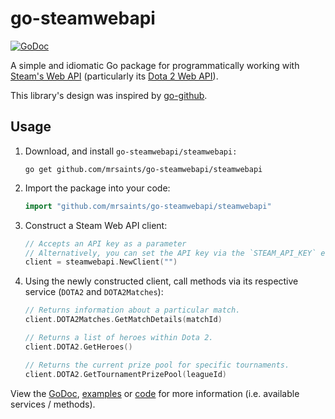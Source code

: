 # go-steamwebapi

[![GoDoc](https://godoc.org/github.com/MrSaints/go-steamwebapi/steamwebapi?status.svg)](https://godoc.org/github.com/MrSaints/go-steamwebapi/steamwebapi)


A simple and idiomatic Go package for programmatically working with [Steam's Web API][] (particularly its [Dota 2 Web API][]).

This library's design was inspired by [go-github][].


## Usage

1. Download, and install `go-steamwebapi/steamwebapi:`

    ```shell
    go get github.com/mrsaints/go-steamwebapi/steamwebapi
    ```

2. Import the package into your code:

    ```go
    import "github.com/mrsaints/go-steamwebapi/steamwebapi"
    ```

3. Construct a Steam Web API client:

    ```go
    // Accepts an API key as a parameter
    // Alternatively, you can set the API key via the `STEAM_API_KEY` environment variable
    client = steamwebapi.NewClient("")
    ```

4. Using the newly constructed client, call methods via its respective service (`DOTA2` and `DOTA2Matches`):

    ```go
    // Returns information about a particular match.
    client.DOTA2Matches.GetMatchDetails(matchId)

    // Returns a list of heroes within Dota 2.
    client.DOTA2.GetHeroes()

    // Returns the current prize pool for specific tournaments.
    client.DOTA2.GetTournamentPrizePool(leagueId)
    ```

View the [GoDoc][], [examples][] or [code][] for more information (i.e. available services / methods).


[Steam's Web API]: https://developer.valvesoftware.com/wiki/Steam_Web_API
[Dota 2 Web API]: https://wiki.teamfortress.com/wiki/WebAPI#Dota_2
[go-github]: https://github.com/google/go-github
[GoDoc]: https://godoc.org/github.com/MrSaints/go-steamwebapi/steamwebapi
[examples]: https://github.com/MrSaints/go-steamwebapi/tree/master/examples
[code]: https://github.com/MrSaints/go-steamwebapi/tree/master/steamwebapi